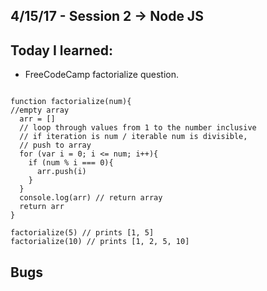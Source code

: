 ## 4/15/17 - Session 2 -> Node JS

## Today I learned:

- FreeCodeCamp factorialize question.

```

function factorialize(num){
//empty array
  arr = []
  // loop through values from 1 to the number inclusive
  // if iteration is num / iterable num is divisible,
  // push to array
  for (var i = 0; i <= num; i++){
    if (num % i === 0){
      arr.push(i)
    }
  }
  console.log(arr) // return array
  return arr
}

factorialize(5) // prints [1, 5]
factorialize(10) // prints [1, 2, 5, 10]

```




## Bugs

